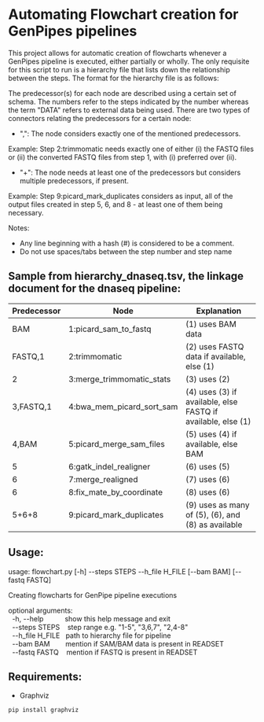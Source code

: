 # Automating Flowchart creation for GenPipes pipelines

This project allows for automatic creation of flowcharts whenever a GenPipes pipeline is executed, either partially or wholly. The only requisite for this script to run is a hierarchy file that lists down the relationship between the steps. The format for the hierarchy file is as follows:

The predecessor(s) for each node are described using a certain set of schema. The numbers refer to the steps indicated by the number whereas the term "DATA" refers to external data being used. There are two types of connectors relating the predecessors for a certain node:

 * ",": The node considers exactly one of the mentioned predecessors. 

Example: Step 2:trimmomatic needs exactly one of either (i) the FASTQ files or (ii) the converted FASTQ files from step 1, with (i) preferred over (ii).

* "+": The node needs at least one of the predecessors but considers multiple predecessors, if present.

Example: Step 9:picard_mark_duplicates considers as input, all of the output files created in step 5, 6, and 8 - at least one of them being necessary.

Notes:
* Any line beginning with a hash (#) is considered to be a comment.
* Do not use spaces/tabs between the step number and step name

## Sample from hierarchy_dnaseq.tsv, the linkage document for the dnaseq pipeline:

| Predecessor			|	Node							| Explanation		|
|	----------			|	----------						|	----------		|
| BAM					|	1:picard_sam_to_fastq			|	(1) uses BAM data	|
| FASTQ,1				|	2:trimmomatic					|	(2) uses FASTQ data if available, else (1)	|
| 2						|	3:merge_trimmomatic_stats		|	(3) uses (2)	|
| 3,FASTQ,1				|	4:bwa_mem_picard_sort_sam		|	(4) uses (3) if available, else FASTQ if available, else (1)	|
| 4,BAM					|	5:picard_merge_sam_files		|	(5) uses (4) if available, else BAM	|
| 5						|	6:gatk_indel_realigner			|	(6) uses (5)	|
| 6						|	7:merge_realigned				|	(7) uses (6)	|
| 6						|	8:fix_mate_by_coordinate		|	(8) uses (6)	|
| 5+6+8					|	9:picard_mark_duplicates		|	(9) uses as many of (5), (6), and (8) as available	|


## Usage:

usage: flowchart.py [-h] --steps STEPS --h_file H_FILE [--bam BAM]
                    [--fastq FASTQ]

Creating flowcharts for GenPipe pipeline executions

optional arguments: <br/>
&nbsp;&nbsp;-h, --help&nbsp;&nbsp;&nbsp;&nbsp;&nbsp;&nbsp;&nbsp;&nbsp;&nbsp;&nbsp;&nbsp;show this help message and exit <br/>
&nbsp;&nbsp;--steps STEPS&nbsp;&nbsp;&nbsp;&nbsp;step range e.g. "1-5", "3,6,7", "2,4-8" <br/>
&nbsp;&nbsp;--h_file H_FILE&nbsp;&nbsp;&nbsp;path to hierarchy file for pipeline <br/>
&nbsp;&nbsp;--bam BAM&nbsp;&nbsp;&nbsp;&nbsp;&nbsp;&nbsp;&nbsp;&nbsp;mention if SAM/BAM data is present in READSET <br/>
&nbsp;&nbsp;--fastq FASTQ&nbsp;&nbsp;&nbsp;&nbsp;mention if FASTQ is present in READSET <br/>

## Requirements:

* Graphviz

`pip install graphviz`